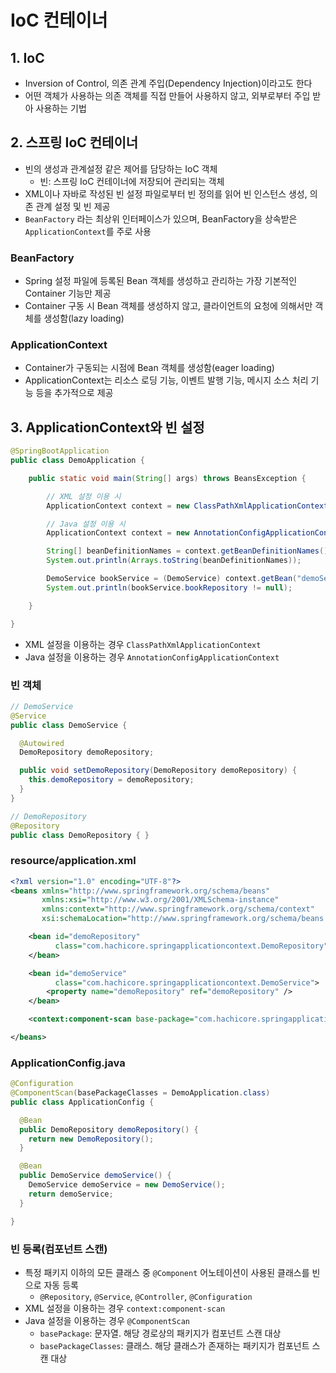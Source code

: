 IoC 컨테이너
========

## 1. IoC

- Inversion of Control, 의존 관계 주입(Dependency Injection)이라고도 한다
- 어떤 객체가 사용하는 의존 객체를 직접 만들어 사용하지 않고, 외부로부터 주입 받아 사용하는 기법

## 2. 스프링 IoC 컨테이너

- 빈의 생성과 관계설정 같은 제어를 담당하는 IoC 객체
  - 빈: 스프링 IoC 컨테이너에 저장되어 관리되는 객체
- XML이나 자바로 작성된 빈 설정 파일로부터 빈 정의를 읽어 빈 인스턴스 생성, 의존 관계 설정 및 빈 제공
- `BeanFactory` 라는 최상위 인터페이스가 있으며, BeanFactory을 상속받은 `ApplicationContext`를 주로 사용

### BeanFactory

- Spring 설정 파일에 등록된 Bean 객체를 생성하고 관리하는 가장 기본적인 Container 기능만 제공
- Container 구동 시 Bean 객체를 생성하지 않고, 클라이언트의 요청에 의해서만 객체를 생성함(lazy loading)

### ApplicationContext

- Container가 구동되는 시점에 Bean 객체를 생성함(eager loading)
- ApplicationContext는 리소스 로딩 기능, 이벤트 발행 기능, 메시지 소스 처리 기능 등을 추가적으로 제공


## 3. ApplicationContext와 빈 설정

```java
@SpringBootApplication
public class DemoApplication {

    public static void main(String[] args) throws BeansException {

        // XML 설정 이용 시
        ApplicationContext context = new ClassPathXmlApplicationContext("application.xml");

        // Java 설정 이용 시
        ApplicationContext context = new AnnotationConfigApplicationContext(ApplicationConfig.class);

        String[] beanDefinitionNames = context.getBeanDefinitionNames();
        System.out.println(Arrays.toString(beanDefinitionNames));

        DemoService bookService = (DemoService) context.getBean("demoService");
        System.out.println(bookService.bookRepository != null);

    }

}
```

- XML 설정을 이용하는 경우 `ClassPathXmlApplicationContext`
- Java 설정을 이용하는 경우 `AnnotationConfigApplicationContext`

### 빈 객체

```java
// DemoService
@Service
public class DemoService {

  @Autowired
  DemoRepository demoRepository;

  public void setDemoRepository(DemoRepository demoRepository) {
    this.demoRepository = demoRepository;
  }
}

// DemoRepository
@Repository
public class DemoRepository { }
```


### resource/application.xml

```xml
<?xml version="1.0" encoding="UTF-8"?>
<beans xmlns="http://www.springframework.org/schema/beans"
       xmlns:xsi="http://www.w3.org/2001/XMLSchema-instance"
       xmlns:context="http://www.springframework.org/schema/context"
       xsi:schemaLocation="http://www.springframework.org/schema/beans http://www.springframework.org/schema/beans/spring-beans.xsd http://www.springframework.org/schema/context https://www.springframework.org/schema/context/spring-context.xsd">

    <bean id="demoRepository"
          class="com.hachicore.springapplicationcontext.DemoRepository">
    </bean>

    <bean id="demoService"
          class="com.hachicore.springapplicationcontext.DemoService">
        <property name="demoRepository" ref="demoRepository" />
    </bean>

    <context:component-scan base-package="com.hachicore.springapplicationcontext" />

</beans>
```

### ApplicationConfig.java

```java
@Configuration
@ComponentScan(basePackageClasses = DemoApplication.class)
public class ApplicationConfig {

  @Bean
  public DemoRepository demoRepository() {
    return new DemoRepository();
  }

  @Bean
  public DemoService demoService() {
    DemoService demoService = new DemoService();
    return demoService;
  }

}
```

### 빈 등록(컴포넌트 스캔)

- 특정 패키지 이하의 모든 클래스 중 `@Component` 어노테이션이 사용된 클래스를 빈으로 자동 등록
  - `@Repository`, `@Service`, `@Controller`, `@Configuration`
- XML 설정을 이용하는 경우 `context:component-scan`
- Java 설정을 이용하는 경우 `@ComponentScan`
  - `basePackage`: 문자열. 해당 경로상의 패키지가 컴포넌트 스캔 대상
  - `basePackageClasses`: 클래스. 해당 클래스가 존재하는 패키지가 컴포넌트 스캔 대상
